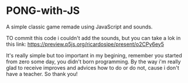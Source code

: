 # PONG-with-JS
A simple classic game remade using JavaScript and sounds.

TO commit this code i couldn't add the sounds, but you can take a lok in this link: 
https://preview.p5js.org/ricardosipe/present/o2CPy6ey5

It's really simple but too important in my begining, remember you started from zero some day, 
you didn't born programming. By the way i'm really glad to receive improves and advices how to do or do not, cause i don't have a teacher. So thank you! 
